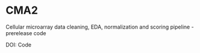 CMA2
====

Cellular microarray data cleaning, EDA, normalization and scoring pipeline - prerelease code

DOI: Code
